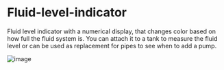 # Fluid-level-indicator

Fluid level indicator with a numerical display, that changes color based on how full the fluid system is. You can attach it to a tank to measure the fluid level or can be used as replacement for pipes to see when to add a pump. 

![image](https://github.com/kmecseki/Fluid-level-indicator/main/thumbnail.png?raw=true)
